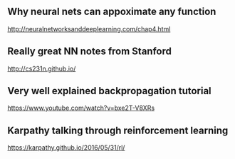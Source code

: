 ## Why neural nets can appoximate any function 
http://neuralnetworksanddeeplearning.com/chap4.html

## Really great NN notes from Stanford
http://cs231n.github.io/

## Very well explained backpropagation tutorial
https://www.youtube.com/watch?v=bxe2T-V8XRs

## Karpathy talking through reinforcement learning
https://karpathy.github.io/2016/05/31/rl/
